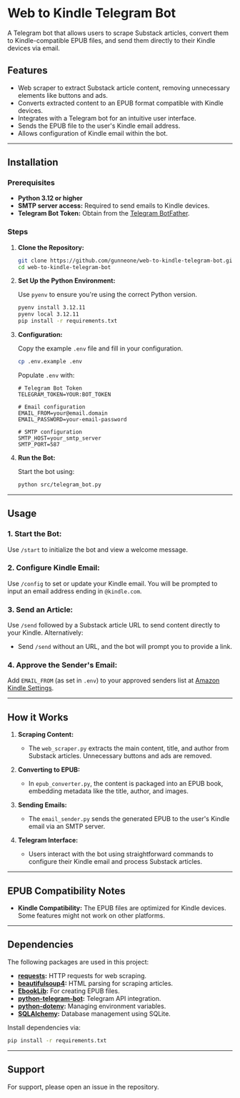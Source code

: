 # Web to Kindle Telegram Bot

A Telegram bot that allows users to scrape Substack articles, convert them to Kindle-compatible EPUB files, and send them directly to their Kindle devices via email.

## Features

- Web scraper to extract Substack article content, removing unnecessary elements like buttons and ads.
- Converts extracted content to an EPUB format compatible with Kindle devices.
- Integrates with a Telegram bot for an intuitive user interface.
- Sends the EPUB file to the user's Kindle email address.
- Allows configuration of Kindle email within the bot.

---

## Installation

### Prerequisites

- **Python 3.12 or higher**
- **SMTP server access:** Required to send emails to Kindle devices.
- **Telegram Bot Token:** Obtain from the [Telegram BotFather](https://core.telegram.org/bots#6-botfather).

### Steps

1. **Clone the Repository:**

   ```bash
   git clone https://github.com/gunneone/web-to-kindle-telegram-bot.git
   cd web-to-kindle-telegram-bot
   ```

2. **Set Up the Python Environment:**

   Use `pyenv` to ensure you're using the correct Python version.

   ```bash
   pyenv install 3.12.11
   pyenv local 3.12.11
   pip install -r requirements.txt
   ```

3. **Configuration:**

   Copy the example `.env` file and fill in your configuration.

   ```bash
   cp .env.example .env
   ```

   Populate `.env` with:

   ```dotenv
   # Telegram Bot Token
   TELEGRAM_TOKEN=YOUR:BOT_TOKEN

   # Email configuration
   EMAIL_FROM=your@email.domain
   EMAIL_PASSWORD=your-email-password

   # SMTP configuration
   SMTP_HOST=your_smtp_server
   SMTP_PORT=587
   ```

4. **Run the Bot:**

   Start the bot using:

   ```bash
   python src/telegram_bot.py
   ```

---

## Usage

### 1. **Start the Bot:**

   Use `/start` to initialize the bot and view a welcome message.

### 2. **Configure Kindle Email:**

   Use `/config` to set or update your Kindle email. You will be prompted to input an email address ending in `@kindle.com`.

### 3. **Send an Article:**

   Use `/send` followed by a Substack article URL to send content directly to your Kindle. Alternatively:
   - Send `/send` without an URL, and the bot will prompt you to provide a link.

### 4. **Approve the Sender's Email:**

   Add `EMAIL_FROM` (as set in `.env`) to your approved senders list at [Amazon Kindle Settings](https://www.amazon.com/myk).

---

## How it Works

1. **Scraping Content:**
   - The `web_scraper.py` extracts the main content, title, and author from Substack articles. Unnecessary buttons and ads are removed.

2. **Converting to EPUB:**
   - In `epub_converter.py`, the content is packaged into an EPUB book, embedding metadata like the title, author, and images.

3. **Sending Emails:**
   - The `email_sender.py` sends the generated EPUB to the user's Kindle email via an SMTP server.

4. **Telegram Interface:**
   - Users interact with the bot using straightforward commands to configure their Kindle email and process Substack articles.
---

## EPUB Compatibility Notes

- **Kindle Compatibility:** The EPUB files are optimized for Kindle devices. Some features might not work on other platforms.

---

## Dependencies

The following packages are used in this project:

- **[requests](https://pypi.org/project/requests/):** HTTP requests for web scraping.
- **[beautifulsoup4](https://pypi.org/project/beautifulsoup4/):** HTML parsing for scraping articles.
- **[EbookLib](https://pypi.org/project/EbookLib/):** For creating EPUB files.
- **[python-telegram-bot](https://pypi.org/project/python-telegram-bot/):** Telegram API integration.
- **[python-dotenv](https://pypi.org/project/python-dotenv/):** Managing environment variables.
- **[SQLAlchemy](https://pypi.org/project/SQLAlchemy/):** Database management using SQLite.

Install dependencies via:

```bash
pip install -r requirements.txt
```
---

## Support

For support, please open an issue in the repository.
